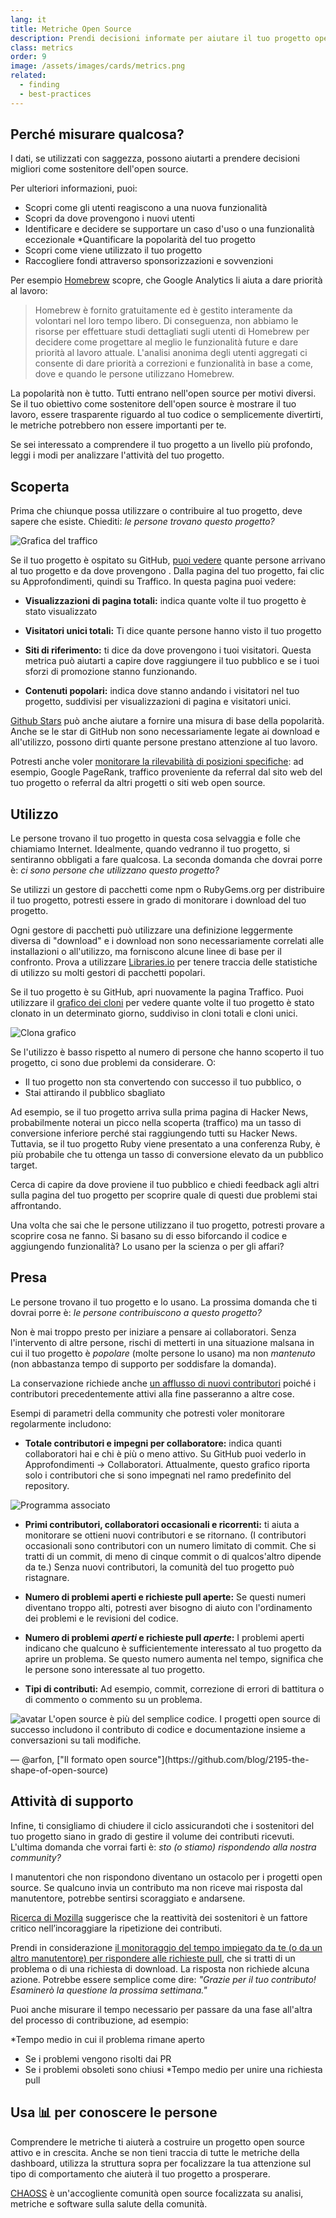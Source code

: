 ```yaml
---
lang: it
title: Metriche Open Source
description: Prendi decisioni informate per aiutare il tuo progetto open source a prosperare misurando e monitorandone il successo.
class: metrics
order: 9
image: /assets/images/cards/metrics.png
related:
  - finding
  - best-practices
---
```


## Perché misurare qualcosa?

I dati, se utilizzati con saggezza, possono aiutarti a prendere decisioni migliori come sostenitore dell'open source.

Per ulteriori informazioni, puoi:

* Scopri come gli utenti reagiscono a una nuova funzionalità
* Scopri da dove provengono i nuovi utenti
* Identificare e decidere se supportare un caso d'uso o una funzionalità eccezionale
*Quantificare la popolarità del tuo progetto
* Scopri come viene utilizzato il tuo progetto
* Raccogliere fondi attraverso sponsorizzazioni e sovvenzioni

Per esempio [Homebrew](https://github.com/Homebrew/brew/blob/bbed7246bc5c5b7acb8c1d427d10b43e090dfd39/docs/Analytics.md) scopre, che Google Analytics li aiuta a dare priorità al lavoro:

> Homebrew è fornito gratuitamente ed è gestito interamente da volontari nel loro tempo libero. Di conseguenza, non abbiamo le risorse per effettuare studi dettagliati sugli utenti di Homebrew per decidere come progettare al meglio le funzionalità future e dare priorità al lavoro attuale. L'analisi anonima degli utenti aggregati ci consente di dare priorità a correzioni e funzionalità in base a come, dove e quando le persone utilizzano Homebrew.

La popolarità non è tutto. Tutti entrano nell'open source per motivi diversi. Se il tuo obiettivo come sostenitore dell'open source è mostrare il tuo lavoro, essere trasparente riguardo al tuo codice o semplicemente divertirti, le metriche potrebbero non essere importanti per te.

Se sei interessato a comprendere il tuo progetto a un livello più profondo, leggi i modi per analizzare l'attività del tuo progetto.

## Scoperta

Prima che chiunque possa utilizzare o contribuire al tuo progetto, deve sapere che esiste. Chiediti: _le persone trovano questo progetto?_

![Grafica del traffico](/assets/images/metrics/repo_traffic_graphs_tooltip.png)

Se il tuo progetto è ospitato su GitHub, [puoi vedere](https://help.github.com/articles/about-repository-graphs/#traffic) quante persone arrivano al tuo progetto e da dove provengono . Dalla pagina del tuo progetto, fai clic su Approfondimenti, quindi su Traffico. In questa pagina puoi vedere:

* **Visualizzazioni di pagina totali:** indica quante volte il tuo progetto è stato visualizzato

* **Visitatori unici totali:** Ti dice quante persone hanno visto il tuo progetto

* **Siti di riferimento:** ti dice da dove provengono i tuoi visitatori. Questa metrica può aiutarti a capire dove raggiungere il tuo pubblico e se i tuoi sforzi di promozione stanno funzionando.

* **Contenuti popolari:** indica dove stanno andando i visitatori nel tuo progetto, suddivisi per visualizzazioni di pagina e visitatori unici.

[Github Stars](https://help.github.com/articles/about-stars/) può anche aiutare a fornire una misura di base della popolarità. Anche se le star di GitHub non sono necessariamente legate ai download e all'utilizzo, possono dirti quante persone prestano attenzione al tuo lavoro.

Potresti anche voler [monitorare la rilevabilità di posizioni specifiche](https://opensource.com/business/16/6/pirate-metrics): ad esempio, Google PageRank, traffico proveniente da referral dal sito web del tuo progetto o referral da altri progetti o siti web open source.

## Utilizzo

Le persone trovano il tuo progetto in questa cosa selvaggia e folle che chiamiamo Internet. Idealmente, quando vedranno il tuo progetto, si sentiranno obbligati a fare qualcosa. La seconda domanda che dovrai porre è: _ci sono persone che utilizzano questo progetto?_

Se utilizzi un gestore di pacchetti come npm o RubyGems.org per distribuire il tuo progetto, potresti essere in grado di monitorare i download del tuo progetto.

Ogni gestore di pacchetti può utilizzare una definizione leggermente diversa di "download" e i download non sono necessariamente correlati alle installazioni o all'utilizzo, ma forniscono alcune linee di base per il confronto. Prova a utilizzare [Libraries.io](https://libraries.io/) per tenere traccia delle statistiche di utilizzo su molti gestori di pacchetti popolari.

Se il tuo progetto è su GitHub, apri nuovamente la pagina Traffico. Puoi utilizzare il [grafico dei cloni](https://github.com/blog/1873-clone-graphs) per vedere quante volte il tuo progetto è stato clonato in un determinato giorno, suddiviso in cloni totali e cloni unici.

![Clona grafico](/assets/images/metrics/clone_graph.png)

Se l'utilizzo è basso rispetto al numero di persone che hanno scoperto il tuo progetto, ci sono due problemi da considerare. O:

* Il tuo progetto non sta convertendo con successo il tuo pubblico, o
* Stai attirando il pubblico sbagliato

Ad esempio, se il tuo progetto arriva sulla prima pagina di Hacker News, probabilmente noterai un picco nella scoperta (traffico) ma un tasso di conversione inferiore perché stai raggiungendo tutti su Hacker News. Tuttavia, se il tuo progetto Ruby viene presentato a una conferenza Ruby, è più probabile che tu ottenga un tasso di conversione elevato da un pubblico target.

Cerca di capire da dove proviene il tuo pubblico e chiedi feedback agli altri sulla pagina del tuo progetto per scoprire quale di questi due problemi stai affrontando.

Una volta che sai che le persone utilizzano il tuo progetto, potresti provare a scoprire cosa ne fanno. Si basano su di esso biforcando il codice e aggiungendo funzionalità? Lo usano per la scienza o per gli affari?

## Presa

Le persone trovano il tuo progetto e lo usano. La prossima domanda che ti dovrai porre è: _le persone contribuiscono a questo progetto?_

Non è mai troppo presto per iniziare a pensare ai collaboratori. Senza l'intervento di altre persone, rischi di metterti in una situazione malsana in cui il tuo progetto è _popolare_ (molte persone lo usano) ma non _mantenuto_ (non abbastanza tempo di supporto per soddisfare la domanda).

La conservazione richiede anche [un afflusso di nuovi contributori](http://blog.abigailcabunoc.com/increasing-developer-engagement-at-mozilla-science-learning-advocacy#contributor-pathways_2) poiché i contributori precedentemente attivi alla fine passeranno a altre cose.

Esempi di parametri della community che potresti voler monitorare regolarmente includono:

* **Totale contributori e impegni per collaboratore:** indica quanti collaboratori hai e chi è più o meno attivo. Su GitHub puoi vederlo in Approfondimenti -> Collaboratori. Attualmente, questo grafico riporta solo i contributori che si sono impegnati nel ramo predefinito del repository.

![Programma associato](/assets/images/metrics/repo_contributors_specific_graph.png)

* **Primi contributori, collaboratori occasionali e ricorrenti:** ti aiuta a monitorare se ottieni nuovi contributori e se ritornano. (I contributori occasionali sono contributori con un numero limitato di commit. Che si tratti di un commit, di meno di cinque commit o di qualcos'altro dipende da te.) Senza nuovi contributori, la comunità del tuo progetto può ristagnare.

* **Numero di problemi aperti e richieste pull aperte:** Se questi numeri diventano troppo alti, potresti aver bisogno di aiuto con l'ordinamento dei problemi e le revisioni del codice.

* **Numero di problemi _aperti_ e richieste pull _aperte_:** I problemi aperti indicano che qualcuno è sufficientemente interessato al tuo progetto da aprire un problema. Se questo numero aumenta nel tempo, significa che le persone sono interessate al tuo progetto.

* **Tipi di contributi:** Ad esempio, commit, correzione di errori di battitura o di commento o commento su un problema.

<aside markdown="1" class="pquote">
  <img src="https://avatars.githubusercontent.com/arfon?s=180" class="pquote-avatar" alt="avatar">
  L'open source è più del semplice codice. I progetti open source di successo includono il contributo di codice e documentazione insieme a conversazioni su tali modifiche.
  <p markdown="1" class="pquote-credit">
— @arfon, ["Il formato open source"](https://github.com/blog/2195-the-shape-of-open-source)
  </p>
</aside>

## Attività di supporto

Infine, ti consigliamo di chiudere il ciclo assicurandoti che i sostenitori del tuo progetto siano in grado di gestire il volume dei contributi ricevuti. L'ultima domanda che vorrai farti è: _sto (o stiamo) rispondendo alla nostra community?_

I manutentori che non rispondono diventano un ostacolo per i progetti open source. Se qualcuno invia un contributo ma non riceve mai risposta dal manutentore, potrebbe sentirsi scoraggiato e andarsene.

[Ricerca di Mozilla](https://docs.google.com/presentation/d/1hsJLv1ieSqtXBzd5YZusY-mB8e1VJzaeOmh8Q4VeMio/edit#slide=id.g43d857af8_0177) suggerisce che la reattività dei sostenitori è un fattore critico nell’incoraggiare la ripetizione dei contributi.

Prendi in considerazione [il monitoraggio del tempo impiegato da te (o da un altro manutentore) per rispondere alle richieste pull](https://github.blog/2023-07-19-metrics-for-issues-pull-requests-and-discussions/), che si tratti di un problema o di una richiesta di download. La risposta non richiede alcuna azione. Potrebbe essere semplice come dire: _"Grazie per il tuo contributo! Esaminerò la questione la prossima settimana."_

Puoi anche misurare il tempo necessario per passare da una fase all'altra del processo di contribuzione, ad esempio:

*Tempo medio in cui il problema rimane aperto
* Se i problemi vengono risolti dai PR
* Se i problemi obsoleti sono chiusi
*Tempo medio per unire una richiesta pull

## Usa 📊 per conoscere le persone

Comprendere le metriche ti aiuterà a costruire un progetto open source attivo e in crescita. Anche se non tieni traccia di tutte le metriche della dashboard, utilizza la struttura sopra per focalizzare la tua attenzione sul tipo di comportamento che aiuterà il tuo progetto a prosperare.

[CHAOSS](https://chaoss.community/) è un'accogliente comunità open source focalizzata su analisi, metriche e software sulla salute della comunità.
